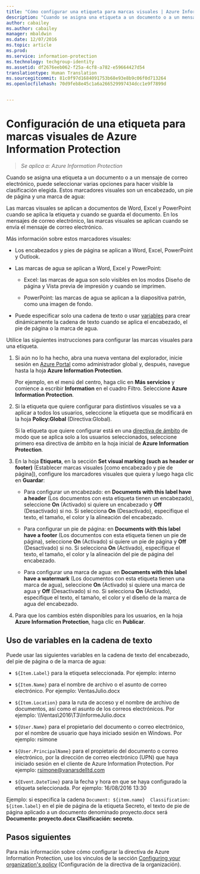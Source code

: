 ```yaml
---
title: "Cómo configurar una etiqueta para marcas visuales | Azure Information Protection"
description: "Cuando se asigna una etiqueta a un documento o a un mensaje de correo electrónico, puede seleccionar varias opciones para hacer visible la clasificación elegida. Estos marcadores visuales son un encabezado, un pie de página y una marca de agua."
author: cabailey
ms.author: cabailey
manager: mbaldwin
ms.date: 12/07/2016
ms.topic: article
ms.prod: 
ms.service: information-protection
ms.technology: techgroup-identity
ms.assetid: df2676eeb062-f25a-4cf8-a782-e59664427d54
translationtype: Human Translation
ms.sourcegitcommit: 81c0f97d1684091753b68e93e8b9c06f0d713264
ms.openlocfilehash: 70d9feb8e45c1a6a266529997434dcc1e9f7899d


---
```


# <a name="how-to-configure-a-label-for-visual-markings-for-azure-information-protection"></a>Configuración de una etiqueta para marcas visuales de Azure Information Protection

>*Se aplica a: Azure Information Protection*

Cuando se asigna una etiqueta a un documento o a un mensaje de correo electrónico, puede seleccionar varias opciones para hacer visible la clasificación elegida. Estos marcadores visuales son un encabezado, un pie de página y una marca de agua:

Las marcas visuales se aplican a documentos de Word, Excel y PowerPoint cuando se aplica la etiqueta y cuando se guarda el documento. En los mensajes de correo electrónico, las marcas visuales se aplican cuando se envía el mensaje de correo electrónico.

Más información sobre estos marcadores visuales:

- Los encabezados y pies de página se aplican a Word, Excel, PowerPoint y Outlook.

- Las marcas de agua se aplican a Word, Excel y PowerPoint:

    - Excel: las marcas de agua son solo visibles en los modos Diseño de página y Vista previa de impresión y cuando se imprimen.

    - PowerPoint: las marcas de agua se aplican a la diapositiva patrón, como una imagen de fondo.

- Puede especificar solo una cadena de texto o usar [variables](#using-variables-in-the-text-string) para crear dinámicamente la cadena de texto cuando se aplica el encabezado, el pie de página o la marca de agua. 

Utilice las siguientes instrucciones para configurar las marcas visuales para una etiqueta.

1. Si aún no lo ha hecho, abra una nueva ventana del explorador, inicie sesión en [Azure Portal](https://portal.azure.com) como administrador global y, después, navegue hasta la hoja **Azure Information Protection**. 
    
    Por ejemplo, en el menú del centro, haga clic en **Más servicios** y comience a escribir **Information** en el cuadro Filtro. Seleccione **Azure Information Protection**.

2. Si la etiqueta que quiere configurar para distintivos visuales se va a aplicar a todos los usuarios, seleccione la etiqueta que se modificará en la hoja **Policy:Global** (Directiva:Global). 

     Si la etiqueta que quiere configurar está en una [directiva de ámbito](configure-policy-scope.md) de modo que se aplica solo a los usuarios seleccionados, seleccione primero esa directiva de ámbito en la hoja inicial de **Azure Information Protection**.

3. En la hoja **Etiqueta**, en la sección **Set visual marking (such as header or footer)** (Establecer marcas visuales [como encabezado y pie de página]), configure los marcadores visuales que quiera y luego haga clic en **Guardar**:

    - Para configurar un encabezado: en **Documents with this label have a header** (Los documentos con esta etiqueta tienen un encabezado), seleccione **On** (Activado) si quiere un encabezado y **Off** (Desactivado) si no. Si selecciona **On** (Desactivado), especifique el texto, el tamaño, el color y la alineación del encabezado.
    
    - Para configurar un pie de página: en **Documents with this label have a footer** (Los documentos con esta etiqueta tienen un pie de página), seleccione **On** (Activado) si quiere un pie de página y **Off** (Desactivado) si no. Si selecciona **On** (Activado), especifique el texto, el tamaño, el color y la alineación del pie de página del encabezado.
    
    - Para configurar una marca de agua: en **Documents with this label have a watermark** (Los documentos con esta etiqueta tienen una marca de agua), seleccione **On** (Activado) si quiere una marca de agua y **Off** (Desactivado) si no. Si selecciona **On** (Activado), especifique el texto, el tamaño, el color y el diseño de la marca de agua del encabezado. 

4. Para que los cambios estén disponibles para los usuarios, en la hoja **Azure Information Protection**, haga clic en **Publicar**.

## <a name="using-variables-in-the-text-string"></a>Uso de variables en la cadena de texto

Puede usar las siguientes variables en la cadena de texto del encabezado, del pie de página o de la marca de agua:

- `${Item.Label}` para la etiqueta seleccionada. Por ejemplo: interno

- `${Item.Name}` para el nombre de archivo o el asunto de correo electrónico. Por ejemplo: VentasJulio.docx

- `${Item.Location}` para la ruta de acceso y el nombre de archivo de documentos, así como el asunto de los correos electrónicos. Por ejemplo: \\\Ventas\2016\T3\InformeJulio.docx

- `${User.Name}` para el propietario del documento o correo electrónico, por el nombre de usuario que haya iniciado sesión en Windows. Por ejemplo: rsimone

- `${User.PrincipalName}` para el propietario del documento o correo electrónico, por la dirección de correo electrónico (UPN) que haya iniciado sesión en el cliente de Azure Information Protection. Por ejemplo: rsimone@vanarsdelltd.com

- `${Event.DateTime}` para la fecha y hora en que se haya configurado la etiqueta seleccionada. Por ejemplo: 16/08/2016 13:30
    
Ejemplo: si especifica la cadena `Document: ${item.name}  Classification: ${item.label}` en el pie de página de la etiqueta Secreto, el texto de pie de página aplicado a un documento denominado proyecto.docx será **Documento: proyecto.docx Clasificación: secreto**.

## <a name="next-steps"></a>Pasos siguientes

Para más información sobre cómo configurar la directiva de Azure Information Protection, use los vínculos de la sección [Configuring your organization's policy](configure-policy.md#configuring-your-organizations-policy) (Configuración de la directiva de la organización).  





<!--HONumber=Dec16_HO1-->


